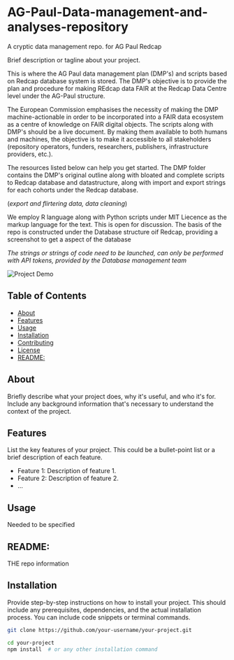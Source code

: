 # AG-Paul-Data-management-and-analyses-repository
A cryptic data management repo. for AG Paul Redcap

Brief description or tagline about your project.

This is where the AG Paul data management plan (DMP's) and scripts based on Redcap database system is stored. The DMP's objective is to provide the plan and procedure for making REdcap data FAIR at the Redcap Data Centre level under the AG-Paul structure.

The European Commission emphasises the necessity of making the DMP machine-actionable in order to be incorporated into a FAIR data ecosystem as a centre of knowledge on FAIR digital objects. The scripts along with DMP's should be a live document. By making them available to both humans and machines, the objective is to make it accessible to all stakeholders (repository operators, funders, researchers, publishers, infrastructure providers, etc.).

The resources listed below can help you get started. The DMP folder contains the DMP's original outline along with bloated and complete scripts to Redcap database and datastructure, along with import and export strings for each cohorts under the Redcap database.

(*export and flirtering data, data cleaning*)

We employ R language along with Python scripts under MIT Liecence as the markup language for the text. This is open for discussion.
The basis of the repo is constructed under the Database structure oif Redcap, providing a screenshot to get a aspect of the database


*The strings or strings of code need to be launched, can only be performed with API tokens, provided by the Database management team*

![Project Demo](demo.gif)  <!-- You can embed images, GIFs, or even videos here to showcase your project -->

## Table of Contents

- [About](#about)
- [Features](#features)
- [Usage](#usage)
- [Installation](#installation)
- [Contributing](#contributing)
- [License](#license)
- [README:](#tootherrepos)

## About

Briefly describe what your project does, why it's useful, and who it's for. Include any background information that's necessary to understand the context of the project.

## Features

List the key features of your project. This could be a bullet-point list or a brief description of each feature.

- Feature 1: Description of feature 1.
- Feature 2: Description of feature 2.
- ...
## Usage
Needed to be specified


## README: 
THE repo information

## Installation

Provide step-by-step instructions on how to install your project. This should include any prerequisites, dependencies, and the actual installation process. You can include code snippets or terminal commands.

```bash
git clone https://github.com/your-username/your-project.git

cd your-project
npm install  # or any other installation command


